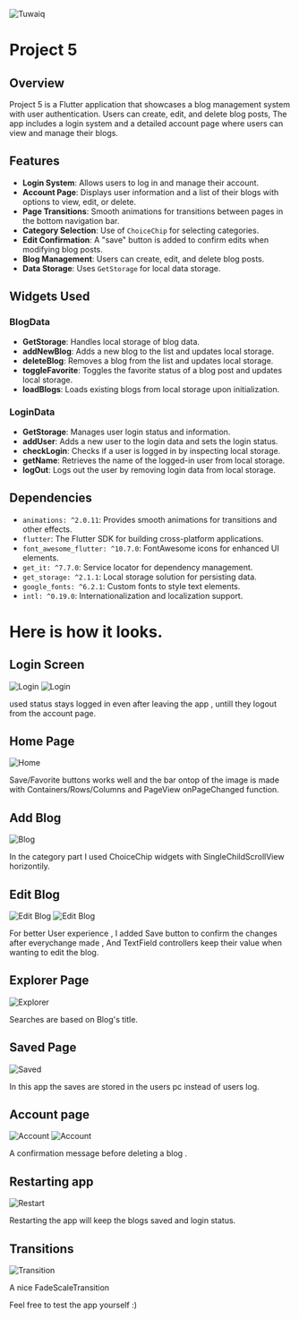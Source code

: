 ![Tuwaiq](./assets/TuwaiqAcademy.png)

# Project 5

## Overview

Project 5 is a Flutter application that showcases a blog management system with user authentication. Users can create, edit, and delete blog posts, The app includes a login system and a detailed account page where users can view and manage their blogs.

## Features

- **Login System**: Allows users to log in and manage their account.
- **Account Page**: Displays user information and a list of their blogs with options to view, edit, or delete.
- **Page Transitions**: Smooth animations for transitions between pages in the bottom navigation bar.
- **Category Selection**: Use of `ChoiceChip` for selecting categories.
- **Edit Confirmation**: A "save" button is added to confirm edits when modifying blog posts.
- **Blog Management**: Users can create, edit, and delete blog posts.
- **Data Storage**: Uses `GetStorage` for local data storage.

## Widgets Used

### BlogData

- **GetStorage**: Handles local storage of blog data.
- **addNewBlog**: Adds a new blog to the list and updates local storage.
- **deleteBlog**: Removes a blog from the list and updates local storage.
- **toggleFavorite**: Toggles the favorite status of a blog post and updates local storage.
- **loadBlogs**: Loads existing blogs from local storage upon initialization.

### LoginData

- **GetStorage**: Manages user login status and information.
- **addUser**: Adds a new user to the login data and sets the login status.
- **checkLogin**: Checks if a user is logged in by inspecting local storage.
- **getName**: Retrieves the name of the logged-in user from local storage.
- **logOut**: Logs out the user by removing login data from local storage.

## Dependencies

- `animations: ^2.0.11`: Provides smooth animations for transitions and other effects.
- `flutter`: The Flutter SDK for building cross-platform applications.
- `font_awesome_flutter: ^10.7.0`: FontAwesome icons for enhanced UI elements.
- `get_it: ^7.7.0`: Service locator for dependency management.
- `get_storage: ^2.1.1`: Local storage solution for persisting data.
- `google_fonts: ^6.2.1`: Custom fonts to style text elements.
- `intl: ^0.19.0`: Internationalization and localization support.

# Here is how it looks.

## Login Screen

![Login](./assets/screenshots/login%20screen.gif)
![Login](./assets/screenshots/login_screen%20guest.gif)

used status stays logged in even after leaving the app , untill they logout from the account page.

## Home Page

![Home](./assets/screenshots/home_page%20sliders%20saves.gif)

Save/Favorite buttons works well and the bar ontop of the image is made with Containers/Rows/Columns and PageView onPageChanged function.

## Add Blog

![Blog](./assets/screenshots/add%20blog.gif)

In the category part I used ChoiceChip widgets with SingleChildScrollView horizontily.

## Edit Blog

![Edit Blog](./assets/screenshots/blog_page%20edit.gif)
![Edit Blog](./assets/screenshots/blog_page%20save%20confirmation.gif)

For better User experience , I added Save button to confirm the changes after everychange made , And TextField controllers keep their value when wanting to edit the blog.

## Explorer Page

![Explorer](./assets/screenshots/explorer%20page.gif)

Searches are based on Blog's title.

## Saved Page

![Saved](./assets/screenshots/saved%20page.gif)

In this app the saves are stored in the users pc instead of users log.

## Account page

![Account](./assets/screenshots/account_page%20delete.gif)
![Account](./assets/screenshots/account_page%20edit.gif)

A confirmation message before deleting a blog .

## Restarting app

![Restart](./assets/screenshots/restarted%20app.gif)

Restarting the app will keep the blogs saved and login status.

## Transitions

![Transition](./assets/screenshots/page%20transition.gif)

A nice FadeScaleTransition

Feel free to test the app yourself :)
